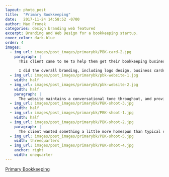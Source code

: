```yaml
---
layout: photo_post
title:  "Primary Bookkeeping"
date:   2017-11-24 14:58:52 -0700
author: Max Fronek
categories: design branding web featured
excerpt: Branding and Web Design for a bookkeeping startup.
cover_color: dark-blue
order: 4
images:
  - img_url: images/post_images/primarybk/PBK-card-2.jpg
    paragraph: |
      This client came to me to help them get their bookkeeping business of the ground. She wanted a clean and modern logo that represented her main reason for starting the company&#58; to spend more time with her son. The brief was to use only primary colors in the palette, incorporate simple geometric shapes, and stay within established styles of other bookkeeping services. The final logo is based on a child's building block, while the arrowheads represent the financial cycle.
      
      I did the overall branding, including logo design, business cards, letterhead, and invoice design.  I also designed the webpage, and did a photoshoot for the client to use as unique content.
  - img_url: images/post_images/primarybk/pbk-website-1.jpg
    width: half
  - img_url: images/post_images/primarybk/pbk-website-2.jpg
    width: half 
    paragraph: |
      The website maintains a conversational tone throughout, and provides a lighter tone than other, more conservative bookkeepers. The format is cleanly laid out, and is easily expandable for any changing needs the client may have.
  - img_url: images/post_images/primarybk/PBK-shoot-3.jpg
    width: half
  - img_url: images/post_images/primarybk/PBK-shoot-1.jpg
    width: half
  - img_url: images/post_images/primarybk/PBK-shoot-2.jpg
    paragraph: |
      The client wanted something a little more homespun than typical stock photos, so I shot a series of her working, using her own tools, to lend authenticity to the photography and give her content to use across platforms.
  - img_url: images/post_images/primarybk/PBK-shoot-5.jpg
    width: threequarters
  - img_url: images/post_images/primarybk/PBK-shoot-4.jpg
    anchor: right
    width: onequarter 
---
```



[Primary Bookkeeping](http://primarybk.com)
